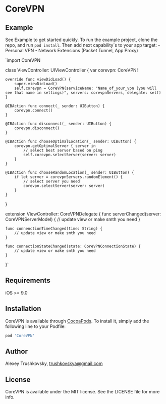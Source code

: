 # CoreVPN

## Example
See Example to get started quickly.
To run the example project, clone the repo, and run `pod install`.
Then add next capability`s to your app target:
    - Personal VPN
    - Network Extensions (Packet Tunnel, App Proxy)
    
`import CoreVPN

class ViewController: UIViewController {
   var corevpn: CoreVPN!
    
    override func viewDidLoad() {
        super.viewDidLoad()
        self.corevpn = CoreVPN(serviceName: "Name_of_your_vpn (you will see that name in settings)", servers: corevpnServers, delegate: self)
    }
    
    @IBAction func connect(_ sender: UIButton) {
        corevpn.connect()
    }
    
    @IBAction func disconnect(_ sender: UIButton) {
        corevpn.disconnect()
    }
    
    @IBAction func chooseOptimalLocation(_ sender: UIButton) {
        corevpn.getOptimalServer { server in
            // select best server based on ping
            self.corevpn.selectServer(server: server)
        }
    }
    
    @IBAction func chooseRandomLocation(_ sender: UIButton) {
        if let server = corevpnServers.randomElement() {
            // select server you need
            corevpn.selectServer(server: server)
        }
    }
}

extension ViewController: CoreVPNDelegate {
    func serverChanged(server: CoreVPNServerModel) {
        // update view or make smth you need
    }
    
    func connenctionTimeChanged(time: String) {
        // update view or make smth you need
    }
    
    func connectionStateChanged(state: CoreVPNConnectionState) {
        // update view or make smth you need
    }
}`

## Requirements
iOS >= 9.0
## Installation

CoreVPN is available through [CocoaPods](https://cocoapods.org). To install
it, simply add the following line to your Podfile:

```ruby
pod 'CoreVPN'
```

## Author

Alexey Trushkovsky, trushkovskya@gmail.com

## License

CoreVPN is available under the MIT license. See the LICENSE file for more info.
